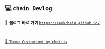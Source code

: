 ## 💻 `chain Devlog`

📎 **블로그 바로 가기**
[`https://seokchain.github.io/`](https://seokchain.github.io/)

</br>

[🔨 `Theme Customized by choiiis`](https://github.com/choiiis/minimal-mistakes-choiiis-customized/)
